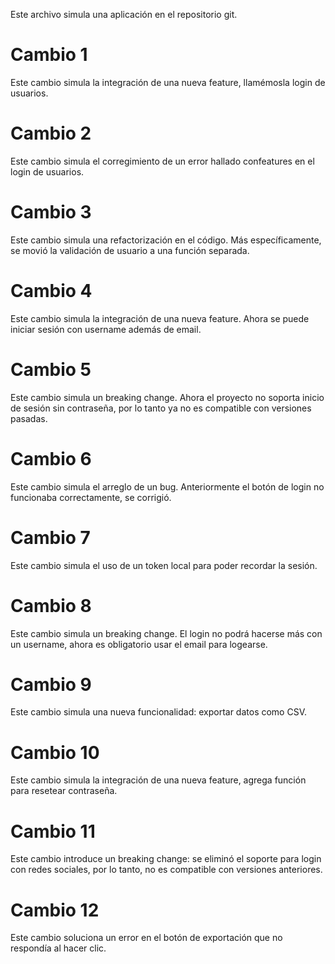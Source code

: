 Este archivo simula una aplicación en el repositorio git.

# Cambio 1
Este cambio simula la integración de una nueva feature, llamémosla login de usuarios.

# Cambio 2
Este cambio simula el corregimiento de un error hallado confeatures en el login de usuarios.

# Cambio 3
Este cambio simula una refactorización en el código. Más específicamente, se movió la validación de usuario a una función separada.

# Cambio 4
Este cambio simula la integración de una nueva feature. Ahora se puede iniciar sesión con username además de email.

# Cambio 5
Este cambio simula un breaking change. Ahora el proyecto no soporta inicio de sesión sin contraseña, por lo tanto ya no es compatible con versiones pasadas.

# Cambio 6
Este cambio simula el arreglo de un bug. Anteriormente el botón de login no funcionaba correctamente, se corrigió.

# Cambio 7
Este cambio simula el uso de un token local para poder recordar la sesión.

# Cambio 8
Este cambio simula un breaking change. El login no podrá hacerse más con un username, ahora es obligatorio usar el email para logearse.

# Cambio 9
Este cambio simula una nueva funcionalidad: exportar datos como CSV.

# Cambio 10
Este cambio simula la integración de una nueva feature, agrega función para resetear contraseña.

# Cambio 11
Este cambio introduce un breaking change: se eliminó el soporte para login con redes sociales, por lo tanto, no es compatible con versiones anteriores.

# Cambio 12  
Este cambio soluciona un error en el botón de exportación que no respondía al hacer clic.

